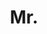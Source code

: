 ---
name: Alessio Tonioni
title: Mr.
email: NULL
website: NULL
note: NULL
category: Former Members
photo: 
---